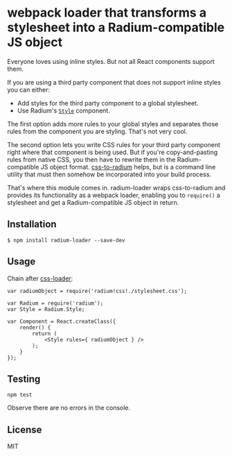 # webpack loader that transforms a stylesheet into a Radium-compatible JS object

Everyone loves using inline styles. But not all React components support them.

If you are using a third party component that does not support inline styles you can either:

* Add styles for the third party component to a global stylesheet.
* Use Radium's [`Style`](https://github.com/FormidableLabs/radium/tree/master/docs/api#style-component) component.

The first option adds more rules to your global styles and separates those rules
from the component you are styling. That's not very cool.

The second option lets you write CSS rules for your third party component right where that
component is being used. But if you're copy-and-pasting rules from native CSS, you
then have to rewrite them in the Radium-compatible JS object format. [css-to-radium](https://github.com/FormidableLabs/css-to-radium) helps,
but is a command line utility that must then somehow be incorporated into your build process.

That's where this module comes in. radium-loader wraps css-to-radium and provides its
functionality as a webpack loader, enabling you to `require()` a stylesheet and get a
Radium-compatible JS object in return.


## Installation

```
$ npm install radium-loader --save-dev
```

## Usage

Chain after [css-loader](https://github.com/webpack/css-loader):

```
var radiumObject = require('radium!css!./stylesheet.css');

var Radium = require('radium');
var Style = Radium.Style;

var Component = React.createClass({
    render() {
        return (
            <Style rules={ radiumObject } />
        );
    }
});
```

## Testing

```
npm test
```

Observe there are no errors in the console.

## License

MIT
